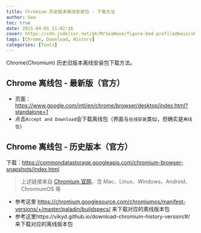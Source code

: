 ```yaml
---
title: Chromium 历史版本离线安装包 - 下载方法
author: Sea
toc: true
date: 2021-04-01 11:02:16
cover: https://cdn.jsdelivr.net/gh/MrSeaWave/figure-bed-profile@main/uPic/2021/O4cFpL_min-yum-blue.jpg
tags: [Chrome, Download, History]
categories: [Tools]
---
```


Chrome(Chromium) 历史旧版本离线安装包下载方法。

<!--more-->

## Chrome 离线包 - 最新版（官方）

- 页面：https://www.google.com/intl/en/chrome/browser/desktop/index.html?standalone=1
- 点击`Accept and Download`会下载离线包（界面与`在线安装`类似，但确实是`离线包`）

## Chrome 离线包 - 历史版本（官方）

下载：https://commondatastorage.googleapis.com/chromium-browser-snapshots/index.html

> 上述链接来自 [Chromium 官网](https://www.chromium.org/getting-involved/download-chromium)，含 Mac、Linux、Windows、Android、ChromiumOS 等

- 参考这里 https://chromium.googlesource.com/chromiumos/manifest-versions/+/master/paladin/buildspecs/ 来下载对应的离线版本包
- 参考这里https://vikyd.github.io/download-chromium-history-version/#/ 来下载对应的离线版本包
